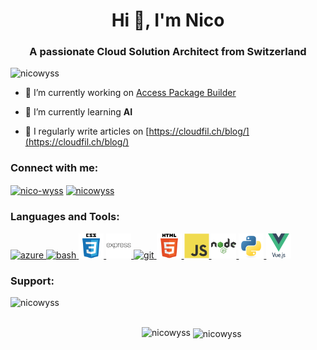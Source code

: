 <h1 align="center">Hi 👋, I'm Nico</h1>
<h3 align="center">A passionate Cloud Solution Architect from Switzerland</h3>

<p align="left"> <img src="https://komarev.com/ghpvc/?username=nicowyss&label=Profile%20views&color=0e75b6&style=flat" alt="nicowyss" /> </p>

- 🔭 I’m currently working on [Access Package Builder](https://github.com/nicowyss/accesspackagebuilder)

- 🌱 I’m currently learning **AI**

- 📝 I regularly write articles on [https://cloudfil.ch/blog/](https://cloudfil.ch/blog/)

<h3 align="left">Connect with me:</h3>
<p align="left">
<a href="https://linkedin.com/in/nico-wyss" target="blank"><img align="center" src="https://raw.githubusercontent.com/rahuldkjain/github-profile-readme-generator/master/src/images/icons/Social/linked-in-alt.svg" alt="nico-wyss" height="30" width="40" /></a>
<a href="https://instagram.com/nicowyss" target="blank"><img align="center" src="https://raw.githubusercontent.com/rahuldkjain/github-profile-readme-generator/master/src/images/icons/Social/instagram.svg" alt="nicowyss" height="30" width="40" /></a>
</p>

<h3 align="left">Languages and Tools:</h3>
<p align="left"> <a href="https://azure.microsoft.com/en-in/" target="_blank" rel="noreferrer"> <img src="https://www.vectorlogo.zone/logos/microsoft_azure/microsoft_azure-icon.svg" alt="azure" width="40" height="40"/> </a> <a href="https://www.gnu.org/software/bash/" target="_blank" rel="noreferrer"> <img src="https://www.vectorlogo.zone/logos/gnu_bash/gnu_bash-icon.svg" alt="bash" width="40" height="40"/> </a> <a href="https://www.w3schools.com/css/" target="_blank" rel="noreferrer"> <img src="https://raw.githubusercontent.com/devicons/devicon/master/icons/css3/css3-original-wordmark.svg" alt="css3" width="40" height="40"/> </a> <a href="https://expressjs.com" target="_blank" rel="noreferrer"> <img src="https://raw.githubusercontent.com/devicons/devicon/master/icons/express/express-original-wordmark.svg" alt="express" width="40" height="40"/> </a> <a href="https://git-scm.com/" target="_blank" rel="noreferrer"> <img src="https://www.vectorlogo.zone/logos/git-scm/git-scm-icon.svg" alt="git" width="40" height="40"/> </a> <a href="https://www.w3.org/html/" target="_blank" rel="noreferrer"> <img src="https://raw.githubusercontent.com/devicons/devicon/master/icons/html5/html5-original-wordmark.svg" alt="html5" width="40" height="40"/> </a> <a href="https://developer.mozilla.org/en-US/docs/Web/JavaScript" target="_blank" rel="noreferrer"> <img src="https://raw.githubusercontent.com/devicons/devicon/master/icons/javascript/javascript-original.svg" alt="javascript" width="40" height="40"/> </a> <a href="https://nodejs.org" target="_blank" rel="noreferrer"> <img src="https://raw.githubusercontent.com/devicons/devicon/master/icons/nodejs/nodejs-original-wordmark.svg" alt="nodejs" width="40" height="40"/> </a> <a href="https://www.python.org" target="_blank" rel="noreferrer"> <img src="https://raw.githubusercontent.com/devicons/devicon/master/icons/python/python-original.svg" alt="python" width="40" height="40"/> </a> <a href="https://vuejs.org/" target="_blank" rel="noreferrer"> <img src="https://raw.githubusercontent.com/devicons/devicon/master/icons/vuejs/vuejs-original-wordmark.svg" alt="vuejs" width="40" height="40"/> </a> </p>

<h3 align="left">Support:</h3>
<p><a href="https://www.buymeacoffee.com/nicowyss"> <img align="left" src="https://cdn.buymeacoffee.com/buttons/v2/default-yellow.png" height="50" width="210" alt="nicowyss" /></a></p><br><br>

<p><img align="left" src="https://github-readme-stats.vercel.app/api/top-langs?username=nicowyss&show_icons=true&locale=en&layout=compact" alt="nicowyss" /></p>

<p>&nbsp;<img align="center" src="https://github-readme-stats.vercel.app/api?username=nicowyss&show_icons=true&locale=en" alt="nicowyss" /></p>
